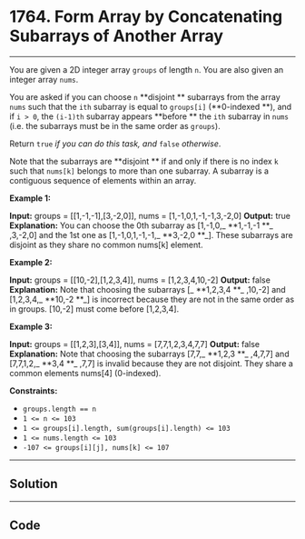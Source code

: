 # 1764. Form Array by Concatenating Subarrays of Another Array

---

You are given a 2D integer array `groups` of length `n`. You are also given an integer array `nums`.

You are asked if you can choose `n` **disjoint ** subarrays from the array `nums` such that the `ith` subarray is equal to `groups[i]` (**0-indexed **), and if `i > 0`, the `(i-1)th` subarray appears **before ** the `ith` subarray in `nums` (i.e. the subarrays must be in the same order as `groups`).

Return `true` _if you can do this task, and_ `false` _otherwise_.

Note that the subarrays are **disjoint ** if and only if there is no index `k` such that `nums[k]` belongs to more than one subarray. A subarray is a contiguous sequence of elements within an array.

 

**Example 1:**


**Input:** groups = [[1,-1,-1],[3,-2,0]], nums = [1,-1,0,1,-1,-1,3,-2,0]
**Output:** true
**Explanation:** You can choose the 0th subarray as [1,-1,0,_ **1,-1,-1 **_ ,3,-2,0] and the 1st one as [1,-1,0,1,-1,-1,_ **3,-2,0 **_].
These subarrays are disjoint as they share no common nums[k] element.


**Example 2:**


**Input:** groups = [[10,-2],[1,2,3,4]], nums = [1,2,3,4,10,-2]
**Output:** false
**Explanation:** Note that choosing the subarrays [_ **1,2,3,4 **_ ,10,-2] and [1,2,3,4,_ **10,-2 **_] is incorrect because they are not in the same order as in groups.
[10,-2] must come before [1,2,3,4].


**Example 3:**


**Input:** groups = [[1,2,3],[3,4]], nums = [7,7,1,2,3,4,7,7]
**Output:** false
**Explanation:** Note that choosing the subarrays [7,7,_ **1,2,3 **_ ,4,7,7] and [7,7,1,2,_ **3,4 **_ ,7,7] is invalid because they are not disjoint.
They share a common elements nums[4] (0-indexed).


 

**Constraints:**

  * `groups.length == n`
  * `1 <= n <= 103`
  * `1 <= groups[i].length, sum(groups[i].length) <= 103`
  * `1 <= nums.length <= 103`
  * `-107 <= groups[i][j], nums[k] <= 107`

---

## Solution



---

## Code
```python


```